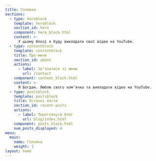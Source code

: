 ```yaml
---
title: Головна
sections:
  - type: heroblock
    template: heroblock
    section_id: hero
    component: hero_block.html
    content: >-
      У цьому блозі я буду викладати свої відео на YouTube.
  - type: contentblock
    template: contentblock
    title: Про мене
    section_id: about
    actions:
      - label: Зв’язатися зі мною
        url: /contact
    component: content_block.html
    content: >-
      Я Богдан. Люблю свого хом’ячка та викладати відео на YouTube.
  - type: postsblock
    template: postsblock
    title: Останні пости
    section_id: recent-posts
    actions:
      - label: Переглянути блог
        url: blog/index.html
    component: posts_block.html
    num_posts_displayed: 4
menu:
  main:
    name: Головна
    weight: 1
layout: home
---
```

